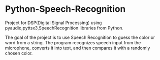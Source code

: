 # Python-Speech-Recognition

Project for DSP(Digital Signal Processing) using pyaudio,pyttsx3,SpeechRecognition libraries from Python. 

The goal of the project is to use Speech Recognition to guess the color or word from a string. The program recognizes speech input from the microphone, converts it into text, and then compares it with a randomly chosen color.

